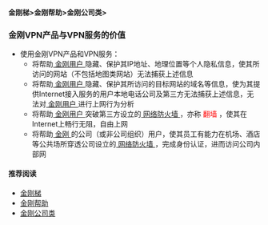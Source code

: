 #### 金刚梯>金刚帮助>金刚公司类>
### 金刚VPN产品与VPN服务的价值

- 使用金刚VPN产品和VPN服务：
  - 将帮助[ 金刚用户 ](https://github.com/a2zitpro/web/blob/master/kkuser.md)隐藏、保护其IP地址、地理位置等个人隐私信息，使其所访问的网站（不包括地图类网站）无法捕获上述信息
  - 将帮助[ 金刚用户 ](https://github.com/a2zitpro/web/blob/master/kkuser.md)隐藏、保护其所访问的目标网站的域名等信息，使为其提供Internet接入服务的用户本地电话公司及第三方无法捕获上述信息，无法对[ 金刚用户 ](https://github.com/a2zitpro/web/blob/master/kkuser.md)进行上网行为分析
  - 将帮助[ 金刚用户 ](https://github.com/a2zitpro/web/blob/master/kkuser.md)突破第三方设立的[ 网络防火墙 ](https://github.com/a2zitpro/web/blob/master/firewall.md)，亦称<font color="Red"> 翻墙 </font>，使其在Internet上畅行无阻，自由上网
  - 将帮助[ 金刚 ](https://github.com/a2zitpro/web/blob/master/a2zitpro.md)的公司（或非公司组织）用户，使其员工有能力在机场、酒店等公共场所穿透公司设立的[ 网络防火墙 ](https://github.com/a2zitpro/web/blob/master/firewall.md)，完成身份认证，进而访问公司内部网

#### 推荐阅读

- [金刚梯](https://github.com/a2zitpro/web/blob/master/dlb.md)
- [金刚帮助](https://github.com/a2zitpro/web/blob/master/list_helpkkvpn.md)
- [金刚公司类](https://github.com/a2zitpro/web/blob/master/list_a2zitpro.md)
